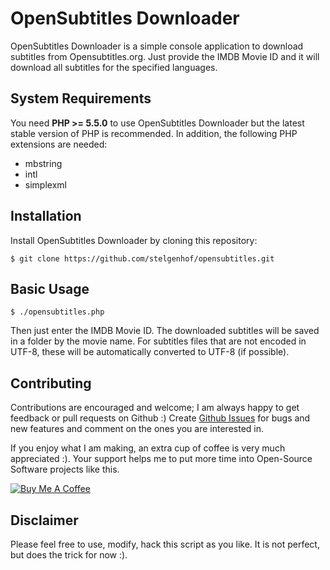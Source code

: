 OpenSubtitles Downloader
==========

OpenSubtitles Downloader is a simple console application to download subtitles from Opensubtitles.org. Just provide the IMDB Movie ID and it will download 
all subtitles for the specified languages.

System Requirements
-------------------

You need **PHP >= 5.5.0** to use OpenSubtitles Downloader but the latest stable version of PHP is recommended.
In addition, the following PHP extensions are needed:

  - mbstring
  - intl
  - simplexml


Installation
------------

Install OpenSubtitles Downloader by cloning this repository:

```
$ git clone https://github.com/stelgenhof/opensubtitles.git
```

Basic Usage
-----------

```
$ ./opensubtitles.php
```

Then just enter the IMDB Movie ID. The downloaded subtitles will be saved in a folder by the movie name. For subtitles files that are not
 encoded in UTF-8, these will be automatically converted to UTF-8 (if possible).
 
## Contributing

Contributions are encouraged and welcome; I am always happy to get feedback or pull requests on Github :) Create [Github Issues](https://github.com/stelgenhof/opensubtitles/issues) for bugs and new features and comment on the ones you are interested in.

If you enjoy what I am making, an extra cup of coffee is very much appreciated :). Your support helps me to put more time into Open-Source Software projects like this.

<a href="https://www.buymeacoffee.com/sachatelgenhof" target="_blank"><img src="https://www.buymeacoffee.com/assets/img/custom_images/orange_img.png" alt="Buy Me A Coffee" style="height: auto !important;width: auto !important;" ></a> 
 
 
Disclaimer
----------
Please feel free to use, modify, hack this script as you like. It is not perfect, but does the trick for now :).
